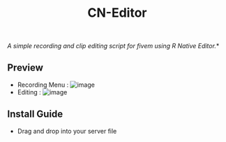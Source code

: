<div align='center'><h1>CN-Editor</h3></div><br>

**A simple recording and clip editing script for fivem using R* Native Editor.**

## Preview
- Recording Menu :
![image](https://user-images.githubusercontent.com/92865037/213888692-5bbcd182-20d7-4646-9396-8c7e2fd7e171.png)
- Editing :
![image](https://user-images.githubusercontent.com/92865037/213888705-f3e5eee3-00a1-4e24-970d-2814bf04deb1.png)



## Install Guide
- Drag and drop into your server file
